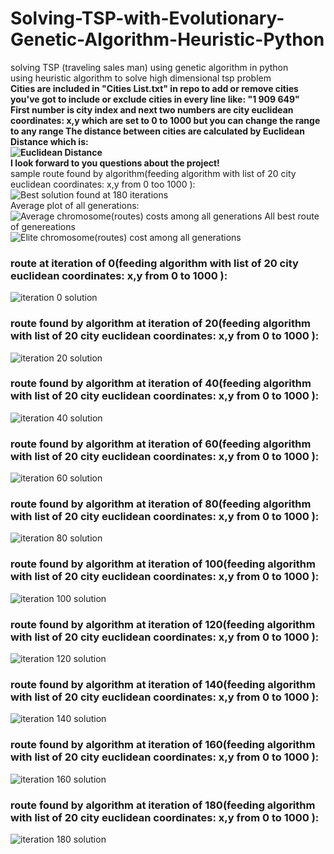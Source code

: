 # Solving-TSP-with-Evolutionary-Genetic-Algorithm-Heuristic-Python  
solving TSP (traveling sales man) using genetic algorithm in python  
using heuristic algorithm to solve high dimensional tsp problem   
**Cities are included in "Cities List.txt" in repo to add or remove cities you've got to include or exclude cities in every line like:  "1 909 649"  
    First number is city index and next two numbers are city euclidean coordinates: x,y which are set to 0 to 1000 but you can change the range to any range
    The distance between cities are calculated by Euclidean Distance which is:  
    ![Euclidean Distance](https://wikimedia.org/api/rest_v1/media/math/render/svg/2e0c9ce1b3455cb9e92c6bad6684dbda02f69c82)**  
**I look forward to you questions about the project!**  
sample route found by algorithm(feeding algorithm with list of 20 city euclidean coordinates: x,y from 0 too 1000 ):  
![Best solution found at 180 iterations](https://user-images.githubusercontent.com/79268727/140981092-1eae5fb3-aff9-42d1-8ba3-d530d3ea9cf0.png)  
Average plot of all generations:  
![Average chromosome(routes) costs among all generations](https://user-images.githubusercontent.com/79268727/140981045-45922cfb-4bf7-4f65-8f07-8c71c07848ac.png) 
All best route of genereations  
![Elite chromosome(routes) cost among all generations](https://user-images.githubusercontent.com/79268727/140981071-a55cec9b-2a46-466b-b983-99a07ed7da96.png)  
### route at iteration of 0(feeding algorithm with list of 20 city euclidean coordinates: x,y from 0 to 1000 ):
![iteration 0 solution](https://github.com/MohammadAsadolahi/Solving-TSP-with-Evolutionary-Genetic-Algorithm-Heuristic-Python/blob/main/Best%20solution%20found%20at%200%20iteration.png)  
### route found by algorithm at iteration of 20(feeding algorithm with list of 20 city euclidean coordinates: x,y from 0 to 1000 ):
![iteration 20 solution](https://github.com/MohammadAsadolahi/Solving-TSP-with-Evolutionary-Genetic-Algorithm-Heuristic-Python/blob/main/Best%20solution%20found%20at%2020%20iterations.png)  
### route found by algorithm at iteration of 40(feeding algorithm with list of 20 city euclidean coordinates: x,y from 0 to 1000 ):
![iteration 40 solution](https://github.com/MohammadAsadolahi/Solving-TSP-with-Evolutionary-Genetic-Algorithm-Heuristic-Python/blob/main/Best%20solution%20found%20at%2040%20iterations.png)  
### route found by algorithm at iteration of 60(feeding algorithm with list of 20 city euclidean coordinates: x,y from 0 to 1000 ):
![iteration 60 solution](https://github.com/MohammadAsadolahi/Solving-TSP-with-Evolutionary-Genetic-Algorithm-Heuristic-Python/blob/main/Best%20solution%20found%20at%2060%20iterations.png)  
### route found by algorithm at iteration of 80(feeding algorithm with list of 20 city euclidean coordinates: x,y from 0 to 1000 ):
![iteration 80 solution](https://github.com/MohammadAsadolahi/Solving-TSP-with-Evolutionary-Genetic-Algorithm-Heuristic-Python/blob/main/Best%20solution%20found%20at%2080%20iterations.png)  
### route found by algorithm at iteration of 100(feeding algorithm with list of 20 city euclidean coordinates: x,y from 0 to 1000 ):
![iteration 100 solution](https://github.com/MohammadAsadolahi/Solving-TSP-with-Evolutionary-Genetic-Algorithm-Heuristic-Python/blob/main/Best%20solution%20found%20at%20100%20iterations.png)  
### route found by algorithm at iteration of 120(feeding algorithm with list of 20 city euclidean coordinates: x,y from 0 to 1000 ):
![iteration 120 solution](https://github.com/MohammadAsadolahi/Solving-TSP-with-Evolutionary-Genetic-Algorithm-Heuristic-Python/blob/main/Best%20solution%20found%20at%20120%20iterations.png)  
### route found by algorithm at iteration of 140(feeding algorithm with list of 20 city euclidean coordinates: x,y from 0 to 1000 ):
![iteration 140 solution](https://github.com/MohammadAsadolahi/Solving-TSP-with-Evolutionary-Genetic-Algorithm-Heuristic-Python/blob/main/Best%20solution%20found%20at%20140%20iterations.png)  
### route found by algorithm at iteration of 160(feeding algorithm with list of 20 city euclidean coordinates: x,y from 0 to 1000 ):
![iteration 160 solution](https://github.com/MohammadAsadolahi/Solving-TSP-with-Evolutionary-Genetic-Algorithm-Heuristic-Python/blob/main/Best%20solution%20found%20at%20160%20iterations.png)  
### route found by algorithm at iteration of 180(feeding algorithm with list of 20 city euclidean coordinates: x,y from 0 to 1000 ):
![iteration 180 solution](https://github.com/MohammadAsadolahi/Solving-TSP-with-Evolutionary-Genetic-Algorithm-Heuristic-Python/blob/main/Best%20solution%20found%20at%20180%20iterations.png) 
